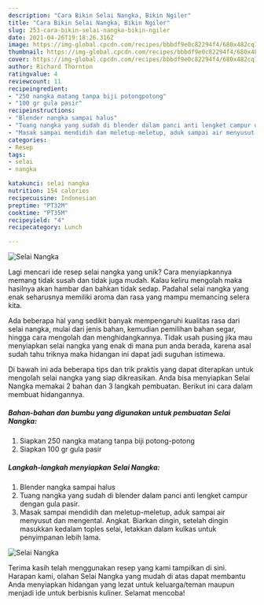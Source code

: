 ```yaml
---
description: "Cara Bikin Selai Nangka, Bikin Ngiler"
title: "Cara Bikin Selai Nangka, Bikin Ngiler"
slug: 253-cara-bikin-selai-nangka-bikin-ngiler
date: 2021-04-26T19:18:26.316Z
image: https://img-global.cpcdn.com/recipes/bbbdf9e0c82294f4/680x482cq70/selai-nangka-foto-resep-utama.jpg
thumbnail: https://img-global.cpcdn.com/recipes/bbbdf9e0c82294f4/680x482cq70/selai-nangka-foto-resep-utama.jpg
cover: https://img-global.cpcdn.com/recipes/bbbdf9e0c82294f4/680x482cq70/selai-nangka-foto-resep-utama.jpg
author: Richard Thornton
ratingvalue: 4
reviewcount: 11
recipeingredient:
- "250 nangka matang tanpa biji potongpotong"
- "100 gr gula pasir"
recipeinstructions:
- "Blender nangka sampai halus"
- "Tuang nangka yang sudah di blender dalam panci anti lengket campur dengan gula pasir."
- "Masak sampai mendidih dan meletup-meletup, aduk sampai air menyusut dan mengental. Angkat. Biarkan dingin, setelah dingin masukkan kedalam toples selai, letakkan dalam kulkas untuk penyimpanan lebih lama."
categories:
- Resep
tags:
- selai
- nangka

katakunci: selai nangka 
nutrition: 154 calories
recipecuisine: Indonesian
preptime: "PT32M"
cooktime: "PT35M"
recipeyield: "4"
recipecategory: Lunch

---
```



![Selai Nangka](https://img-global.cpcdn.com/recipes/bbbdf9e0c82294f4/680x482cq70/selai-nangka-foto-resep-utama.jpg)

Lagi mencari ide resep selai nangka yang unik? Cara menyiapkannya memang tidak susah dan tidak juga mudah. Kalau keliru mengolah maka hasilnya akan hambar dan bahkan tidak sedap. Padahal selai nangka yang enak seharusnya memiliki aroma dan rasa yang mampu memancing selera kita.

Ada beberapa hal yang sedikit banyak mempengaruhi kualitas rasa dari selai nangka, mulai dari jenis bahan, kemudian pemilihan bahan segar, hingga cara mengolah dan menghidangkannya. Tidak usah pusing jika mau menyiapkan selai nangka yang enak di mana pun anda berada, karena asal sudah tahu triknya maka hidangan ini dapat jadi suguhan istimewa.




Di bawah ini ada beberapa tips dan trik praktis yang dapat diterapkan untuk mengolah selai nangka yang siap dikreasikan. Anda bisa menyiapkan Selai Nangka memakai 2 bahan dan 3 langkah pembuatan. Berikut ini cara dalam membuat hidangannya.

<!--inarticleads1-->

##### Bahan-bahan dan bumbu yang digunakan untuk pembuatan Selai Nangka:

1. Siapkan 250 nangka matang tanpa biji potong-potong
1. Siapkan 100 gr gula pasir




<!--inarticleads2-->

##### Langkah-langkah menyiapkan Selai Nangka:

1. Blender nangka sampai halus
1. Tuang nangka yang sudah di blender dalam panci anti lengket campur dengan gula pasir.
1. Masak sampai mendidih dan meletup-meletup, aduk sampai air menyusut dan mengental. Angkat. Biarkan dingin, setelah dingin masukkan kedalam toples selai, letakkan dalam kulkas untuk penyimpanan lebih lama.
<img src="//assets-global.cpcdn.com/assets/icons/button_play-2c75c40dde080a61004c1f40b05d8f140eaff45d7e9e6481dc71c63d2e7c4909.png" alt="Selai Nangka">



Terima kasih telah menggunakan resep yang kami tampilkan di sini. Harapan kami, olahan Selai Nangka yang mudah di atas dapat membantu Anda menyiapkan hidangan yang lezat untuk keluarga/teman maupun menjadi ide untuk berbisnis kuliner. Selamat mencoba!
